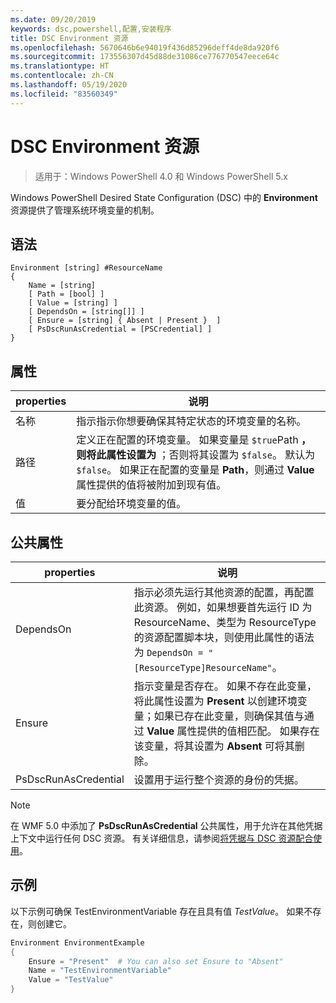 ```yaml
---
ms.date: 09/20/2019
keywords: dsc,powershell,配置,安装程序
title: DSC Environment 资源
ms.openlocfilehash: 5670646b6e94019f436d85296deff4de8da920f6
ms.sourcegitcommit: 173556307d45d88de31086ce776770547eece64c
ms.translationtype: HT
ms.contentlocale: zh-CN
ms.lasthandoff: 05/19/2020
ms.locfileid: "83560349"
---
```

# <a name="dsc-environment-resource"></a>DSC Environment 资源

> 适用于：Windows PowerShell 4.0 和 Windows PowerShell 5.x

Windows PowerShell Desired State Configuration (DSC) 中的 **Environment** 资源提供了管理系统环境变量的机制。

## <a name="syntax"></a>语法

```Syntax
Environment [string] #ResourceName
{
    Name = [string]
    [ Path = [bool] ]
    [ Value = [string] ]
    [ DependsOn = [string[]] ]
    [ Ensure = [string] { Absent | Present }  ]
    [ PsDscRunAsCredential = [PSCredential] ]
}
```

## <a name="properties"></a>属性

|properties |说明 |
|---|---|
|名称 |指示指示你想要确保其特定状态的环境变量的名称。 |
|路径 |定义正在配置的环境变量。 如果变量是 `$true`Path **，则将此属性设置为** ；否则将其设置为 `$false`。 默认为 `$false`。 如果正在配置的变量是 **Path**，则通过 **Value** 属性提供的值将被附加到现有值。 |
|值 |要分配给环境变量的值。 |

## <a name="common-properties"></a>公共属性

|properties |说明 |
|---|---|
|DependsOn |指示必须先运行其他资源的配置，再配置此资源。 例如，如果想要首先运行 ID 为 ResourceName、类型为 ResourceType 的资源配置脚本块，则使用此属性的语法为 `DependsOn = "[ResourceType]ResourceName"`。 |
|Ensure |指示变量是否存在。 如果不存在此变量，将此属性设置为 **Present** 以创建环境变量；如果已存在此变量，则确保其值与通过 **Value** 属性提供的值相匹配。 如果存在该变量，将其设置为 **Absent** 可将其删除。 |
|PsDscRunAsCredential |设置用于运行整个资源的身份的凭据。 |

> [!NOTE]
> 在 WMF 5.0 中添加了 **PsDscRunAsCredential** 公共属性，用于允许在其他凭据上下文中运行任何 DSC 资源。 有关详细信息，请参阅[将凭据与 DSC 资源配合使用](../../../configurations/runasuser.md)。

## <a name="example"></a>示例

以下示例可确保 TestEnvironmentVariable 存在且具有值 _TestValue_。 如果不存在，则创建它。

```powershell
Environment EnvironmentExample
{
    Ensure = "Present"  # You can also set Ensure to "Absent"
    Name = "TestEnvironmentVariable"
    Value = "TestValue"
}
```
